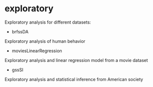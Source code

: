 # exploratory
Exploratory analysis for different datasets:

  - brfssDA

  Exploratory analysis of human behavior

  - moviesLinearRegression

  Exploratory analysis and linear regression model from a movie dataset

  - gssSI

  Exploratory analysis and statistical inference from American society
